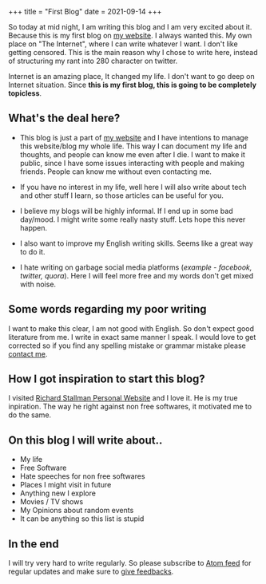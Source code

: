 +++
title = "First Blog"
date = 2021-09-14
+++

So today at mid night, I am writing this blog and I am very excited about it. Because this is my first blog on [my website](https://bugswriter.com).
I always wanted this. My own place on "The Internet", where I can write whatever I want. I don't like getting censored.
This is the main reason why I chose to write here, instead of structuring my rant into 280 character on twitter.
<!-- more -->
Internet is an amazing place, It changed my life. I don't want to go deep on Internet situation.
Since **this is my first blog, this is going to be completely topicless**.


## What's the deal here?

-   This blog is just a part of [my website](https://bugswriter.com) and I have intentions to manage this website/blog my whole life. This way I can document my life and thoughts,
    and people can know me even after I die.
    I want to make it public, since I have some issues interacting with people and making friends. People can know me without even contacting me.

-   If you have no interest in my life, well here I will also write about tech and other stuff I learn, so those articles can be useful for you.

-   I believe my blogs will be highly informal. If I end up in some bad day/mood. I might write some really nasty stuff. Lets hope this never happen.

-   I also want to improve my English writing skills. Seems like a great way to do it.

-   I hate writing on garbage social media platforms (_example - facebook, twitter, quora_). Here I will feel more free and my words don't get mixed with noise.


## Some words regarding my poor writing

I want to make this clear, I am not good with English. So don't expect good literature from me. I write in exact same manner I speak.
I would love to get corrected so if you find any spelling mistake or grammar mistake please [contact me](https://bugswriter.com/contact/).


## How I got inspiration to start this blog?

I visited [Richard Stallman Personal Website](https://stallman.org) and I love it. He is my true inpiration. The way he right against non free softwares,
it motivated me to do the same.


## On this blog I will write about..

-   My life
-   Free Software
-   Hate speeches for non free softwares
-   Places I might visit in future
-   Anything new I explore
-   Movies / TV shows
-   My Opinions about random events
-   It can be anything so this list is stupid


## In the end

I will try very hard to write regularly. So please subscribe to [Atom feed](https://bugswriter.com/atom.xml) for regular updates
and make sure to [give feedbacks](https://bugswriter.com/contact/).
